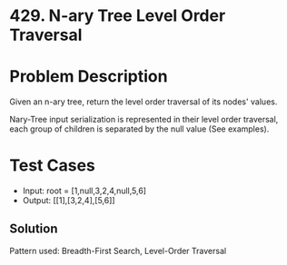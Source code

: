 # 429. N-ary Tree Level Order Traversal

# Problem Description

Given an n-ary tree, return the level order traversal of its nodes' values.

Nary-Tree input serialization is represented in their level order traversal, each group of children is separated by the null value (See examples).

# Test Cases

- Input: root = [1,null,3,2,4,null,5,6]
- Output: [[1],[3,2,4],[5,6]]

## Solution

Pattern used: Breadth-First Search, Level-Order Traversal